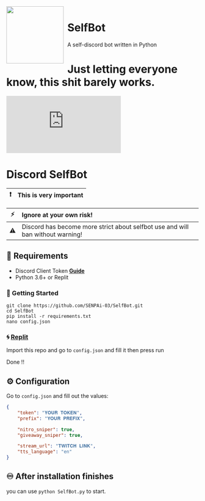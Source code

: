 <img width="150" height="150" align="left" style="float: left; margin: 0 10px 0 0;" del="SelfBot" src="https://i.goopics.net/z3hs7g.jpg">

# SelfBot
A self-discord bot written in Python
# Just letting everyone know, this shit barely works.

[![Run on Repl.it](https://repl.it/badge/github/plibither8/2048.cpp)](https://repl.it/github/SENPAi-03/SelfBot)

# Discord SelfBot 

| :exclamation: | This is very important  |
|---------------|:------------------------|


| :zap:         | **Ignore at your own risk!** |
|---------------|:-------------------------|
| ⚠️ | Discord has become more strict about selfbot use and will ban without warning!|


## 📜 Requirements

- Discord Client Token **[Guide](https://discordhelp.net/discord-token)**
- Python 3.6+ or Replit

### 🚀 Getting Started


```
git clone https://github.com/SENPAi-03/SelfBot.git
cd SelfBot
pip install -r requirements.txt
nano config.json
```

### 🌀 [Replit](https://repl.it/github/SENPAi-03/SelfBot)

Import this repo and go to `config.json` and fill it then press run

Done !!

## ⚙️ Configuration

Go to `config.json` and fill out the values:

```json
{ 
    "token": "𝐘𝐎𝐔𝐑 𝐓𝐎𝐊𝐄𝐍",
    "prefix": "𝐘𝐎𝐔𝐑 𝐏𝐑𝐄𝐅𝐈𝐗",

    "nitro_sniper": true,
    "giveaway_sniper": true,

    "stream_url": "𝐓𝐖𝐈𝐓𝐂𝐇 𝐋𝐈𝐍𝐊",
    "tts_language": "en"
} 
```
## ♾️ After installation finishes
 you can use `python SelfBot.py` to start.
 
